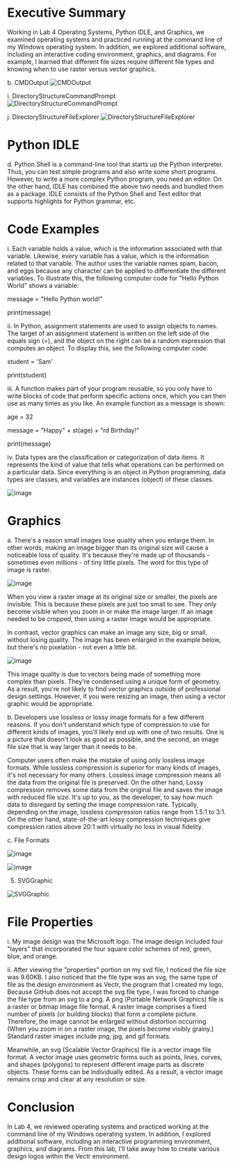 # Executive Summary

Working in Lab 4 Operating Systems, Python IDLE, and Graphics, we examined operating systems and practiced running at the command line of my Windows operating system.  In addition, we explored additional software, including an interactive coding environment, graphics, and diagrams.  For example, I learned that different file sizes require different file types and knowing when to use raster versus vector graphics.

b. CMDOutput
![CMDOutput](https://user-images.githubusercontent.com/90066230/136790330-1ec41602-5704-434b-9a3a-8e4da28318a6.png)

i. DirectoryStructureCommandPrompt
![DirectoryStructureCommandPrompt](https://user-images.githubusercontent.com/90066230/136790516-59e93169-85a4-431c-849e-363eecdab168.png)

j. DirectoryStructureFileExplorer
![DirectoryStructureFileExplorer](https://user-images.githubusercontent.com/90066230/136790659-a12f7b16-cebe-467e-8008-08a90fe11f94.png)

# Python IDLE

d. Python Shell is a command-line tool that starts up the Python interpreter.  Thus, you can test simple programs and also write some short programs.  However, to write a more complex Python program, you need an editor.  On the other hand, IDLE has combined the above two needs and bundled them as a package.  IDLE consists of the Python Shell and Text editor that supports highlights for Python grammar, etc. 

# Code Examples

i. Each variable holds a value, which is the information associated with that variable.  Likewise, every variable has a value, which is the information related to that variable.  The author uses the variable names spam, bacon, and eggs because any character can be applied to differentiate the different variables.  To illustrate this, the following computer code for "Hello Python World" shows a variable:

message = "Hello Python world!"

print(message)

ii. In Python, assignment statements are used to assign objects to names.  The target of an assignment statement is written on the left side of the equals sign (=), and the object on the right can be a random expression that computes an object.  To display this, see the following computer code:

student = 'Sam'

print(student)

iii. A function makes part of your program reusable, so you only have to write blocks of code that perform specific actions once, which you can then use as many times as you like.  An example function as a message is shown:

age = 32

message = "Happy" + st(age) + "rd Birthday!"

print(message)

iv. Data types are the classification or categorization of data items.  It represents the kind of value that tells what operations can be performed on a particular data.  Since everything is an object in Python programming, data types are classes, and variables are instances (object) of these classes.

![image](https://user-images.githubusercontent.com/90066230/136958946-5bf81fd3-cf47-421c-a138-6fa5f910147c.png)

# Graphics

a. There's a reason small images lose quality when you enlarge them.  In other words, making an image bigger than its original size will cause a noticeable loss of quality.  It's because they're made up of thousands - sometimes even millions - of tiny little pixels.  The word for this type of image is raster.

![image](https://user-images.githubusercontent.com/90066230/137124954-d6f7a4fe-ce9b-4ead-93d5-dcfbfe5d51b3.png)

When you view a raster image at its original size or smaller, the pixels are invisible.  This is because these pixels are just too small to see.  They only become visible when you zoom in or make the image larger.  If an image needed to be cropped, then using a raster image would be appropriate.

In contrast, vector graphics can make an image any size, big or small, without losing quality.  The image has been enlarged in the example below, but there's no pixelation - not even a little bit.

![image](https://user-images.githubusercontent.com/90066230/137125831-84b2f370-b2aa-42e5-b4d7-8cdbacba2217.png)

This image quality is due to vectors being made of something more complex than pixels.  They're condensed using a unique form of geometry.  As a result, you're not likely to find vector graphics outside of professional design settings.  However, if you were resizing an image, then using a vector graphic would be appropriate.

b. Developers use lossless or lossy image formats for a few different reasons.  If you don't understand which type of compression to use for different kinds of images, you'll likely end up with one of two results.  One is a picture that doesn't look as good as possible, and the second, an image file size that is way larger than it needs to be.

Computer users often make the mistake of using only lossless image formats.  While lossless compression is superior for many kinds of images, it's not necessary for many others.  Lossless image compression means all the data from the original file is preserved.  On the other hand, Lossy compression removes some data from the original file and saves the image with reduced file size.  It's up to you, as the developer, to say how much data to disregard by setting the image compression rate.  Typically, depending on the image, lossless compression ratios range from 1.5:1 to 3:1.  On the other hand, state-of-the-art lossy compression techniques give compression ratios above 20:1 with virtually no loss in visual fidelity.

c. File Formats

![image](https://user-images.githubusercontent.com/90066230/137127200-dc9c88ee-3cd6-44bf-9d34-767bd3ba2799.png)

![image](https://user-images.githubusercontent.com/90066230/137127231-11d30cb2-03c3-4172-94c5-e9d407a078b4.png)

5. SVGGraphic

![SVGGraphic](https://user-images.githubusercontent.com/90066230/137131789-9d12f00b-639d-4c4b-b59e-0c5df964d019.png)


# File Properties

i. My image design was the Microsoft logo.  The image design included four "layers" that incorporated the four square color schemes of red, green, blue, and orange.    

ii. After viewing the "properties" portion on my svd file, I noticed the file size was 9.60KB.  I also noticed that the file type was an svg, the same type of file as the design environment as Vectr, the program that I created my logo.  Because GitHub does not accept the svg file type, I was forced to change the file type from an svg to a png.  A png (Portable Network Graphics) file is a raster or bitmap image file format.  A raster image comprises a fixed number of pixels (or building blocks) that form a complete picture.  Therefore, the image cannot be enlarged without distortion occurring (When you zoom in on a raster image, the pixels become visibly grainy.)  Standard raster images include png, jpg, and gif formats.

Meanwhile, an svg (Scalable Vector Graphics) file is a vector image file format.  A vector image uses geometric forms such as points, lines, curves, and shapes (polygons) to represent different image parts as discrete objects.  These forms can be individually edited.  As a result, a vector image remains crisp and clear at any resolution or size. 

# Conclusion

In Lab 4, we reviewed operating systems and practiced working at the command line of my Windows operating system.  In addition, I explored additional software, including an interactive programming environment, graphics, and diagrams.  From this lab, I'll take away how to create various design logos within the Vectr environment.
